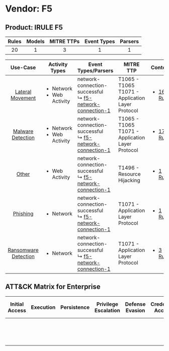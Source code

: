 Vendor: F5
==========
Product: IRULE F5
-----------------
| Rules | Models | MITRE TTPs | Event Types | Parsers |
|:-----:|:------:|:----------:|:-----------:|:-------:|
|  20   |   1    |     3      |      1      |    1    |

|                               Use-Case                               | Activity Types                                 | Event Types/Parsers                                                                                                  | MITRE TTP                                               | Content                                                                           |
|:--------------------------------------------------------------------:| ---------------------------------------------- | -------------------------------------------------------------------------------------------------------------------- | ------------------------------------------------------- | --------------------------------------------------------------------------------- |
|     [Lateral Movement](../../../UseCases/uc_lateral_movement.md)     | <ul><li>Network</li><li>Web Activity</li></ul> |  network-connection-successful<br> ↳ [f5-network-connection-1](Parsers/parserContent_f5-network-connection-1.md)<br> | T1065 - T1065<br>T1071 - Application Layer Protocol<br> | [<ul><li>16 Rules</li></ul>](Rules_Models/r_m_f5_irule_f5_Lateral_Movement.md)    |
|    [Malware Detection](../../../UseCases/uc_malware_detection.md)    | <ul><li>Network</li><li>Web Activity</li></ul> |  network-connection-successful<br> ↳ [f5-network-connection-1](Parsers/parserContent_f5-network-connection-1.md)<br> | T1065 - T1065<br>T1071 - Application Layer Protocol<br> | [<ul><li>17 Rules</li></ul>](Rules_Models/r_m_f5_irule_f5_Malware_Detection.md)   |
|                [Other](../../../UseCases/uc_other.md)                | <ul><li>Web Activity</li></ul>                 |  network-connection-successful<br> ↳ [f5-network-connection-1](Parsers/parserContent_f5-network-connection-1.md)<br> | T1496 - Resource Hijacking<br>                          | [<ul><li>1 Rules</li></ul>](Rules_Models/r_m_f5_irule_f5_Other.md)                |
|             [Phishing](../../../UseCases/uc_phishing.md)             | <ul><li>Network</li></ul>                      |  network-connection-successful<br> ↳ [f5-network-connection-1](Parsers/parserContent_f5-network-connection-1.md)<br> | T1071 - Application Layer Protocol<br>                  | [<ul><li>1 Rules</li></ul>](Rules_Models/r_m_f5_irule_f5_Phishing.md)             |
| [Ransomware Detection](../../../UseCases/uc_ransomware_detection.md) | <ul><li>Network</li></ul>                      |  network-connection-successful<br> ↳ [f5-network-connection-1](Parsers/parserContent_f5-network-connection-1.md)<br> | T1071 - Application Layer Protocol<br>                  | [<ul><li>3 Rules</li></ul>](Rules_Models/r_m_f5_irule_f5_Ransomware_Detection.md) |

ATT&CK Matrix for Enterprise
----------------------------
| Initial Access | Execution | Persistence | Privilege Escalation | Defense Evasion | Credential Access | Discovery | Lateral Movement | Collection | Command and Control                                                             | Exfiltration | Impact                                                                  |
| -------------- | --------- | ----------- | -------------------- | --------------- | ----------------- | --------- | ---------------- | ---------- | ------------------------------------------------------------------------------- | ------------ | ----------------------------------------------------------------------- |
|                |           |             |                      |                 |                   |           |                  |            | [Application Layer Protocol](https://attack.mitre.org/techniques/T1071)<br><br> |              | [Resource Hijacking](https://attack.mitre.org/techniques/T1496)<br><br> |